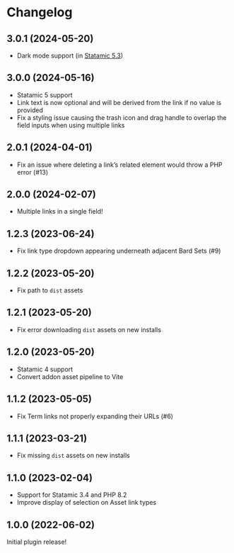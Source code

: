 # Changelog

## 3.0.1 (2024-05-20)
- Dark mode support (in [Statamic 5.3](https://statamic.com/release-notes#5.3.0))

## 3.0.0 (2024-05-16)
- Statamic 5 support
- Link text is now optional and will be derived from the link if no value is provided
- Fix a styling issue causing the trash icon and drag handle to overlap the field inputs when using multiple links

## 2.0.1 (2024-04-01)
- Fix an issue where deleting a link’s related element would throw a PHP error (#13)

## 2.0.0 (2024-02-07)
- Multiple links in a single field!

## 1.2.3 (2023-06-24)
- Fix link type dropdown appearing underneath adjacent Bard Sets (#9)

## 1.2.2 (2023-05-20)
- Fix path to `dist` assets

## 1.2.1 (2023-05-20)
- Fix error downloading `dist` assets on new installs

## 1.2.0 (2023-05-20)
- Statamic 4 support
- Convert addon asset pipeline to Vite

## 1.1.2 (2023-05-05)
- Fix Term links not properly expanding their URLs (#6)

## 1.1.1 (2023-03-21)
- Fix missing `dist` assets on new installs

## 1.1.0 (2023-02-04)
- Support for Statamic 3.4 and PHP 8.2
- Improve display of selection on Asset link types

## 1.0.0 (2022-06-02)
Initial plugin release!
